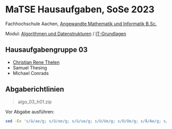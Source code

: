 # MaTSE Hausaufgaben, SoSe 2023

Fachhochschule Aachen, [Angewandte Mathematik und Informatik B.Sc.](https://www.fh-aachen.de/studium/angewandte-mathematik-und-informatik-bsc)

Modul: [Algorithmen und Datenstrukturen](https://www.campus.fh-aachen.de/campus/all/module.asp?fmodulecode=92340) / [IT-Grundlagen](https://www.campus.fh-aachen.de/campus/all/module.asp?fmodulecode=92130)

## Hausaufgabengruppe 03
- [Christian Rene Thelen](mailto:christian.thelen@rwth-aachen.de)
- Samuel Thesing
- Michael Conrads

## Abgaberichtlinien

> algo_03_h01.zip

Vor Abgabe ausführen:

```zsh
sed -Ee 's/ä/ae/g; s/ö/oe/g; s/ü/ue/g; s/Ü/Ue/g; s/Ö/Oe/g; s/Ä/Ae/g; s/ß/ss/g' -i *.java
```